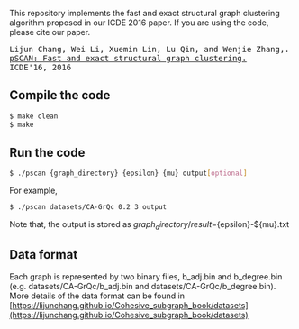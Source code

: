 This repository implements the fast and exact structural graph clustering algorithm proposed in our ICDE 2016 paper. If you are using the code, please cite our paper.
<pre>
Lijun Chang, Wei Li, Xuemin Lin, Lu Qin, and Wenjie Zhang,.
<a href="https://lijunchang.github.io/pdf/2016-pscan-icde.pdf">pSCAN: Fast and exact structural graph clustering.</a>
ICDE'16, 2016
</pre>

## Compile the code
```sh
$ make clean
$ make
```

## Run the code
```sh
$ ./pscan {graph_directory} {epsilon} {mu} output[optional]
```

For example,
```sh
$ ./pscan datasets/CA-GrQc 0.2 3 output
```
Note that, the output is stored as ${graph_directory}/result-${epsilon}-${mu}.txt

## Data format
Each graph is represented by two binary files, b_adj.bin and b_degree.bin (e.g. datasets/CA-GrQc/b_adj.bin and datasets/CA-GrQc/b_degree.bin). More details of the data format can be found in [https://lijunchang.github.io/Cohesive_subgraph_book/datasets](https://lijunchang.github.io/Cohesive_subgraph_book/datasets)
